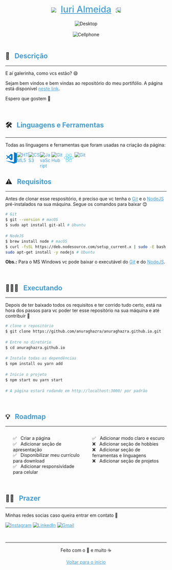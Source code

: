 <style>
    @import url('https://fonts.googleapis.com/css2?family=Roboto:wght@100;300;400;500;700;900&display=swap');

    :root {
        font-family: "Roboto", sans-serif;
        font-size: 10px;

        --dark-blue: #0e0e52;
        --blue: #192bc2;
        --light-blue: #449dd1;
        --white: #fff;
        --black: #262525;
    }

    .helloHand, .helloHand2 {
        width: 3.3rem;
    }

    .helloHand2 {
        transform: rotateY(180deg);
    }

    .portifolioLink {
        color: var(--light-blue);

        font-weight: 500;
    }

    .portifolioLink:hover {
        color: var(--blue);

        text-decoration: none;
    }

    .titles {
        color: var(--light-blue);
    }

    .roadmapList {
        display: flex;
        justify-content: flex-start;
        margin-top: 1rem;
    }

    ul {
        list-style-type: none;
    }

    a {
        color: var(--light-blue);
    }

    a:hover {
        color: var(--blue);

        text-decoration: none;
    }
</style>

<div align = "center" id = "top">

# <img class = "helloHand" src = "https://user-images.githubusercontent.com/1303154/88677602-1635ba80-d120-11ea-84d8-d263ba5fc3c0.gif" />&nbsp; <a href="https://anuraghazra.github.io" target="_blank" class = "portifolioLink">Iuri Almeida</a> &nbsp;<img class = "helloHand2" src = "https://user-images.githubusercontent.com/1303154/88677602-1635ba80-d120-11ea-84d8-d263ba5fc3c0.gif" />

</div>

<div align = "center">

<img alt = "Desktop" src = "https://user-images.githubusercontent.com/60857927/113203600-9d54a880-9242-11eb-81c9-9d768fb9ad09.jpg" />

</div>

<br />

<div align = "center">

<img alt = "Cellphone" src = "https://user-images.githubusercontent.com/60857927/113206232-94190b00-9245-11eb-8e39-52def37283d4.jpg" />

</div>

<br />

<div>

## 📌 &nbsp; <span class = "titles">Descrição</span>
---

<p>

E aí galerinha, como vcs estão? 😄

Sejam bem vindos e bem vindas ao repositório do meu portifólio. A página está disponível [neste link][portifolio].

Espero que gostem 💙

</p>

</div>

<br />

<div>

## 🛠 &nbsp; <span class = "titles">Linguagens e Ferramentas</span>
---

<span>Todas as linguagens e ferramentas que foram usadas na criação da página:</span>

[<img align="left" alt="Visual Studio Code" width="36px" src="https://raw.githubusercontent.com/github/explore/80688e429a7d4ef2fca1e82350fe8e3517d3494d/topics/visual-studio-code/visual-studio-code.png" />][vscode]

[<img align="left" alt="HTML5" width="36px" src="https://user-images.githubusercontent.com/60857927/108612406-41873c00-73c7-11eb-8c19-ab379a124cf2.png" />][html]

[<img align="left" alt="CSS3" width="36px" src="https://user-images.githubusercontent.com/60857927/108612516-3aacf900-73c8-11eb-9c4b-7c6bdaf27d46.png" />][css]

[<img align="left" alt="JavaScript" width="36px" src="https://user-images.githubusercontent.com/60857927/108612409-464bf000-73c7-11eb-92de-b3bbd7132cbd.png" />][js]

[<img align="left" alt="GitHub" width="36px" src="https://user-images.githubusercontent.com/60857927/111581779-a7819c00-8798-11eb-886f-b84ef56be536.png" />][github]

[<img align="left" alt="React" width="36px" src="https://raw.githubusercontent.com/github/explore/80688e429a7d4ef2fca1e82350fe8e3517d3494d/topics/react/react.png" />][reactjs]

[<img align="left" alt="Git" width="36px" src="https://user-images.githubusercontent.com/60857927/111581427-f975f200-8797-11eb-80a5-34b2419d50ed.png" />][git]

</div>

<br />
<br />
<br />

<div>

## ⚠️ &nbsp; <span class = "titles">Requisitos</span>
---

<span>Antes de clonar esse respositório, é preciso que vc tenha o [Git][git] e o [NodeJS][nodejs] pré-instalados na sua máquina. Segue os comandos para baixar 😊</span>

```bash
# Git
$ git --version # macOS
$ sudo apt install git-all # Ubuntu

# NodeJS
$ brew install node # macOS
$ curl -fsSL https://deb.nodesource.com/setup_current.x | sudo -E bash -
sudo apt-get install -y nodejs # Ubuntu
```

**Obs.:** Para o MS Windows vc pode baixar o executável do [Git](https://gitforwindows.org/) e do [NodeJS][nodejs].

</div>

<br />

<div>

## 👨🏻‍💻 &nbsp; <span class = "titles">Executando</span>
---

<span>Depois de ter baixado todos os requisitos e ter corrido tudo certo, está na hora dos passos para vc poder ter esse repositório na sua máquina e até contribuir 💙</span>

```bash
# clone o repositório
$ git clone https://github.com/anuraghazra/anuraghazra.github.io.git

# Entre no diretório
$ cd anuraghazra.github.io

# Instale todas as dependências
$ npm install ou yarn add

# Inicie o projeto
$ npm start ou yarn start

# A página estará rodando em http://localhost:3000/ por padrão
```

</div>

<br />

<div>

## 💡 &nbsp; <span class = "titles">Roadmap</span>
---

<div class = "roadmapList">

<ul>

<li>✅ &nbsp; Criar a página</li>
<li>✅ &nbsp; Adicionar seção de apresentação</li>
<li>✅ &nbsp; Disponibilizar meu currículo para download</li>
<li>✅ &nbsp; Adicionar responsividade para celular</li>

</ul>

<ul>

<li>✅ &nbsp; Adicionar modo claro e escuro</li>
<li>❌ &nbsp; Adicionar seção de hobbies</li>
<li>❌ &nbsp; Adicionar seção de ferramentas e linguagens</li>
<li>❌ &nbsp; Adicionar seção de projetos</li>

</ul>

</div>

</div>

<br />

<div>

## 👋🏻 &nbsp; <span class = "titles">Prazer</span>
---

<span>Minhas redes socias caso queira entrar em contato 👀</span>

[<img alt="Instagram" height="26px" src="https://img.shields.io/badge/-@_iurialmeida-e84393?style=flat&labelColor=e84393&logo=instagram&logoColor=white" />][instagram]
[<img alt="LinkedIn" height="26px" src="https://img.shields.io/badge/-LinkedIn-blue?style=flat&labelColor=blue&logo=Linkedin&logoColor=white&link=https://www.linkedin.com/in/iurilopesalmeida/" />][linkedin]
[<img alt="Gmail" height="26px" src="https://img.shields.io/badge/-Gmail-c14438?style=flat&labelColor=c14438&logo=Gmail&logoColor=white&link=mailto:iurilopesalmeida@gmail.com" />](mailto:iurilopesalmeida@gmail.com)

</div>

<br />

<hr />

<div align = "center">

<span>Feito com o 💙 e muito ☕️</span>

<a href = "#top">Voltar para o início</a>

</div>

<!-- Links -->
[git]: https://git-scm.com/
[github]: https://github.com/
[vscode]: https://code.visualstudio.com/
[css]: https://developer.mozilla.org/pt-BR/docs/Web/CSS
[html]: https://developer.mozilla.org/pt-BR/docs/Web/HTML
[js]: https://developer.mozilla.org/pt-BR/docs/Web/JavaScript
[reactjs]: https://pt-br.reactjs.org/
[nodejs]: https://nodejs.org/en/
[portifolio]: https://anuraghazra.github.io
[linkedin]: https://www.linkedin.com/in/iurilopesalmeida/
[instagram]: https://www.instagram.com/_iurialmeida/
